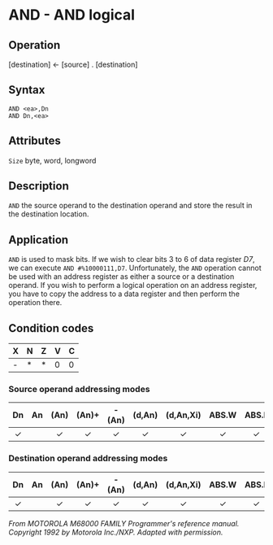 # AND - AND logical

## Operation
[destination] ← [source] . [destination]

## Syntax
```assembly
AND <ea>,Dn
AND Dn,<ea>
```

## Attributes
`Size` byte, word, longword

## Description
`AND` the source operand to the destination operand and store the result in the destination location.

## Application
`AND` is used to mask bits. If we wish to clear bits 3 to 6 of data register *D7*, we can execute `AND #%10000111,D7`. Unfortunately, the `AND` operation cannot be used with an address register as either a source or a destination operand. If you wish to perform a logical operation on an address register, you have to copy the address to a data register and then perform the operation there.

## Condition codes
|X|N|Z|V|C|
|--|--|--|--|--|
|-|*|*|0|0|

### Source operand addressing modes
|Dn|An|(An)|(An)+|-(An)|(d,An)|(d,An,Xi)|ABS.W|ABS.L|(d,PC)|(d,PC,Xn)|imm|
|:-:|:-:|:-:|:-:|:-:|:-:|:-:|:-:|:-:|:-:|:-:|:-:|
|✓||✓|✓|✓|✓|✓|✓|✓|✓|✓|✓|

### Destination operand addressing modes
|Dn|An|(An)|(An)+|-(An)|(d,An)|(d,An,Xi)|ABS.W|ABS.L|(d,PC)|(d,PC,Xn)|imm|
|:-:|:-:|:-:|:-:|:-:|:-:|:-:|:-:|:-:|:-:|:-:|:-:|
|✓||✓|✓|✓|✓|✓|✓|✓||||

*From MOTOROLA M68000 FAMILY Programmer's reference manual. Copyright 1992 by Motorola Inc./NXP. Adapted with permission.*